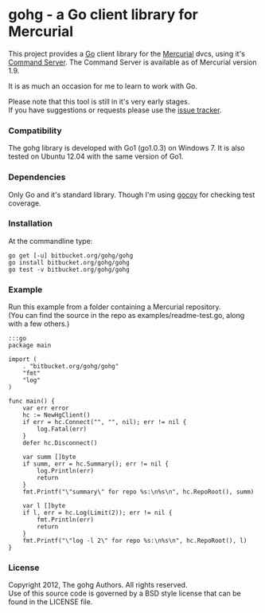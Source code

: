 # gohg - a Go client library for Mercurial

This project provides a [Go](http://golang.org) client library for the
[Mercurial](http://mercurial.selenic.com) dvcs, using it's
[Command Server](http://mercurial.selenic.com/wiki/CommandServer).
The Command Server is available as of Mercurial version 1.9.

It is as much an occasion for me to learn to work with Go.

Please note that this tool is still in it's very early stages.  
If you have suggestions or requests please use the
[issue tracker](https://bitbucket.org/gohg/gohg/issues?status=new&status=open).

### Compatibility

The gohg library is developed with Go1 (go1.0.3) on Windows 7.
It is also tested on Ubuntu 12.04 with the same version of Go1.

### Dependencies

Only Go and it's standard library. Though I'm using
[gocov](https://github.com/axw/gocov) for checking test coverage.

### Installation

At the commandline type:

    go get [-u] bitbucket.org/gohg/gohg
    go install bitbucket.org/gohg/gohg
    go test -v bitbucket.org/gohg/gohg

### Example

Run this example from a folder containing a Mercurial repository.  
(You can find the source in the repo as examples/readme-test.go,
along with a few others.)

    :::go
    package main

    import (
        . "bitbucket.org/gohg/gohg"
        "fmt"
        "log"
    )

    func main() {
        var err error
        hc := NewHgClient()
        if err = hc.Connect("", "", nil); err != nil {
            log.Fatal(err)
        }
        defer hc.Disconnect()

        var summ []byte
        if summ, err = hc.Summary(); err != nil {
            log.Println(err)
            return
        }
        fmt.Printf("\"summary\" for repo %s:\n%s\n", hc.RepoRoot(), summ)

        var l []byte
        if l, err = hc.Log(Limit(2)); err != nil {
            fmt.Println(err)
            return
        }
        fmt.Printf("\"log -l 2\" for repo %s:\n%s\n", hc.RepoRoot(), l)
    }

### License

Copyright 2012, The gohg Authors. All rights reserved.  
Use of this source code is governed by a BSD style license
that can be found in the LICENSE file.
